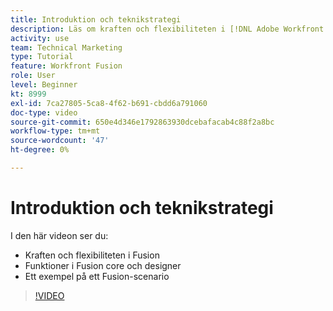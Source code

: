 ```yaml
---
title: Introduktion och teknikstrategi
description: Läs om kraften och flexibiliteten i [!DNL Adobe Workfront Fusion], Fusion Core och designerfunktionerna samt ett Fusion-exempel.
activity: use
team: Technical Marketing
type: Tutorial
feature: Workfront Fusion
role: User
level: Beginner
kt: 8999
exl-id: 7ca27805-5ca8-4f62-b691-cbdd6a791060
doc-type: video
source-git-commit: 650e4d346e1792863930dcebafacab4c88f2a8bc
workflow-type: tm+mt
source-wordcount: '47'
ht-degree: 0%

---
```


# Introduktion och teknikstrategi

I den här videon ser du:

* Kraften och flexibiliteten i Fusion
* Funktioner i Fusion core och designer
* Ett exempel på ett Fusion-scenario

>[!VIDEO](https://video.tv.adobe.com/v/335259/?quality=12&learn=on)
